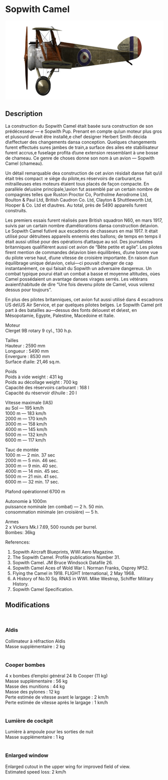 # Sopwith Camel  
  
![sopcamel](../images/sopcamel.png)  
  
## Description  
  
La construction du Sopwith Camel était basée sura construction de son prédécesseur — e Sopwith Pup. Prenant en compte qu\un moteur plus gros et plusourd devait être installé,e chef designer Herbert Smith décida d\effectuer des changements dansa conception. Quelques changements furent effectués sures jambes de train,a surface des ailes ete stabilisateur furent accrus,e fuselage profita d\une extension ressemblant à une bosse de chameau. Ce genre de choses donne son nom à un avion — Sopwith Camel (chameau).  
  
Un détail remarquable dea construction de cet avion résidait danse fait qu\il était très compact :e siège du pilote,es réservoirs de carburant,es mitrailleuses etes moteurs étaient tous placés de façon compacte. En parallèle de\usine principale,\avion fut assemblé par un certain nombre de compagnies telles que Ruston Proctor Co, Portholme Aerodrome Ltd,   
Boulton & Paul Ltd, British Caudron Co. Ltd, Clayton & Shuttleworth Ltd, Hooper & Co. Ltd et d\autres. Au total, près de 5490 appareils furent construits.  
  
Les premiers essais furent réalisés pare British squadron N60, en mars 1917, suivis par un cartain nombre d\améliorations dansa construction de\avion. Le Sopwith Camel futivré aux escadrons de chasseurs en mai 1917. It était utilisé pour détruitees appareils ennemis etes ballons; de temps en temps il était aussi utilisé pour des opérations d\attaque au sol.  Des journalistes britanniques qualifièrent aussi cet avion de “Bête petite et agile”. Les pilotes firent mention de commandes de\avion bien équilibrées, d\une bonne vue du pilote verse haut, d\une vitesse de croisière importante. En raison d\un équilibrage unique de\avion, celui—ci pouvait changer de cap instantanément, ce qui faisait du Sopwith un adversaire dangereux. Un combat typique pourui était un combat a basse et moyenne altitudes, oùes Camel possédaient un avantage danses virages serrés. Les vétérans avaient\habitude de dire “Une fois devenu pilote de Camel, vous volerez dessus pour toujours”.  
  
En plus des pilotes britanniques, cet avion fut aussi utilisé dans 4 escadrons US de\US Air Service, et par quelques pilotes belges. Le Sopwith Camel prit part à des batailles au—dessus des fonts de\ouest et de\est, en Mésopotamie, Egypte, Palestine, Macedoine et Italie.   
  
  
Moteur  
Clerget 9B rotary 9 cyl., 130 h.p.  
  
Tailles  
Hauteur : 2590 mm  
Longueur : 5490 mm  
Envergure : 8530 mm  
Surface d\aile: 21,46 sq.m.  
  
Poids  
Poids à vide weight : 431 kg  
Poids au décollage weight : 700 kg   
Capacité des réservoirs carburant : 168 l  
Capacité du réservoir d\huile : 20 l  
  
Vitesse maximale (IAS)  
au Sol — 195 km/h  
1000 m — 183 km/h  
2000 m — 170 km/h  
3000 m — 158 km/h  
4000 m — 145 km/h  
5000 m — 132 km/h  
6000 m — 117 km/h  
  
Tauc de montée  
1000 m — 2 min. 37 sec  
2000 m — 5 min. 46 sec.  
3000 m — 9 min. 40 sec.  
4000 m — 14 min. 45 sec.  
5000 m — 21 min. 41 sec.  
6000 m — 32 min. 17 sec.  
  
Plafond opérationnel 6700 m  
  
Autonomie à 1000m  
puissance nominale (en combat) — 2 h. 50 min.  
consommation minimale (en croisière) — 5 h.  
  
Armes  
2 х Vickers Mk.I 7.69, 500 rounds per burrel.  
Bombes: 36kg   
  
References:  
1) Sopwith Aircraft Blueprints, WWI Aero Magazine.  
2) The Sopwith Camel. Profile publications Number 31.  
3) Sopwith Camel.  JM Bruce Windsock Datafile 26.  
4) Sopwith Camel Aces of Wold War I.  Norman Franks,  Osprey №52.  
5) Flying the Camel in 1918. FLIGHT International, 2 May 1968.  
6) A History of No.10 Sq. RNAS in WWI. Mike Westrop, Schiffer Military History.  
7) Sopwith Camel Specification.  
  
## Modifications  
  ﻿
  
### Aldis  
  
Collimateur à réfraction Aldis  
Masse supplémentaire : 2 kg  
  ﻿
  
### Cooper bombes  
  
4 x bombes d’emploi général 24 lb Cooper (11 kg)  
Masse supplémentaire : 56 kg  
Masse des munitions : 44 kg  
Masse des pylones : 12 kg  
Perte estimée de vitesse avant le largage : 2 km/h  
Perte estimée de vitesse après le largage : 1 km/h  
  ﻿
  
### Lumière de cockpit  
  
Lumière à ampoule pour les sorties de nuit  
Masse supplémentaire : 1 kg  
  ﻿
  
### Enlarged window  
  
Enlarged cutout in the upper wing for improved field of view.  
Estimated speed loss: 2 km/h  
